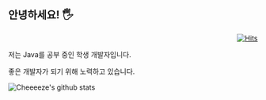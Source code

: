 ## 안녕하세요! 🖐

<div align=right>

[![Hits](https://hits.seeyoufarm.com/api/count/incr/badge.svg?url=https%3A%2F%2Fgithub.com%2Fname-yoonjae)](https://hits.seeyoufarm.com)

</div>

저는 Java를 공부 중인 학생 개발자입니다.

좋은 개발자가 되기 위해 노력하고 있습니다.


![Cheeeeze's github stats](https://github-readme-stats.vercel.app/api?username=nam-yoonjae&show_icons=true)
<!--
```c
#include <stdio.h>

int main(void){
  printf("Hello World!");
  return 0;
}
```-->

<!--링크는 다음과 같이 작성할 수 있습니다.[포트폴리오주소](https://cheeeeze.dothome.co.kr) 

  * 깃 튜토리얼
    * 깃 Clone
    * 깃 Pull
    * 깃 Commit
      * 깃 Commit 1)
      * 깃 Commit 2)

인용구문은 >(꺽쇠)를 이용해서 작성할 수 있습니다.
> 문장 시작에 '>' 를 붙여서 사용할 수 있어요.

이름|영어|정보|수학
---|---|---|---|
홍길동|98점|92점|87점
장보고|81점|88점|90점

강조는 다음과 같이 할 수 있습니다.  
**치킨**먹다가 ~~두드러기~~ 났어요ㅠㅠ!-->



<!--
**nam-yoonjae/nam-yoonjae** is a ✨ _special_ ✨ repository because its `README.md` (this file) appears on your GitHub profile.

Here are some ideas to get you started:

- 🔭 I’m currently working on ...
- 🌱 I’m currently learning ...
- 👯 I’m looking to collaborate on ...
- 🤔 I’m looking for help with ...
- 💬 Ask me about ...
- 📫 How to reach me: ...
- 😄 Pronouns: ...
- ⚡ Fun fact: ...
-->
